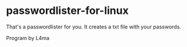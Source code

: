 # passwordlister-for-linux
That's a passwordlister for you. It creates a txt file with your passwords. 

Program by L4ma 
